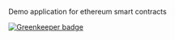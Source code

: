 Demo application for ethereum smart contracts



[![Greenkeeper badge](https://badges.greenkeeper.io/jerilseb/ethereum-node.svg)](https://greenkeeper.io/)